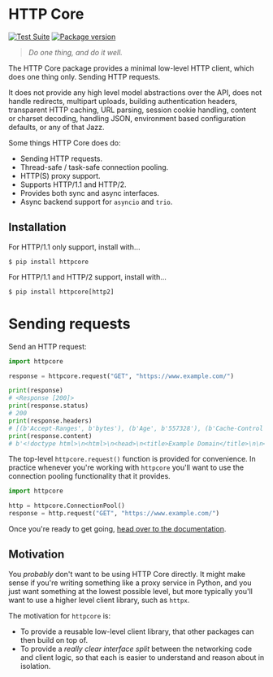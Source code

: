# HTTP Core

[![Test Suite](https://github.com/encode/httpcore/workflows/Test%20Suite/badge.svg)](https://github.com/encode/httpcore/actions)
[![Package version](https://badge.fury.io/py/httpcore.svg)](https://pypi.org/project/httpcore/)

> *Do one thing, and do it well.*

The HTTP Core package provides a minimal low-level HTTP client, which does
one thing only. Sending HTTP requests.

It does not provide any high level model abstractions over the API,
does not handle redirects, multipart uploads, building authentication headers,
transparent HTTP caching, URL parsing, session cookie handling,
content or charset decoding, handling JSON, environment based configuration
defaults, or any of that Jazz.

Some things HTTP Core does do:

* Sending HTTP requests.
* Thread-safe / task-safe connection pooling.
* HTTP(S) proxy support.
* Supports HTTP/1.1 and HTTP/2.
* Provides both sync and async interfaces.
* Async backend support for `asyncio` and `trio`.

## Installation

For HTTP/1.1 only support, install with...

```shell
$ pip install httpcore
```

For HTTP/1.1 and HTTP/2 support, install with...

```shell
$ pip install httpcore[http2]
```

# Sending requests

Send an HTTP request:

```python
import httpcore

response = httpcore.request("GET", "https://www.example.com/")

print(response)
# <Response [200]>
print(response.status)
# 200
print(response.headers)
# [(b'Accept-Ranges', b'bytes'), (b'Age', b'557328'), (b'Cache-Control', b'max-age=604800'), ...]
print(response.content)
# b'<!doctype html>\n<html>\n<head>\n<title>Example Domain</title>\n\n<meta charset="utf-8"/>\n ...'
```

The top-level `httpcore.request()` function is provided for convenience. In practice whenever you're working with `httpcore` you'll want to use the connection pooling functionality that it provides.

```python
import httpcore

http = httpcore.ConnectionPool()
response = http.request("GET", "https://www.example.com/")
```

Once you're ready to get going, [head over to the documentation](https://www.encode.io/httpcore/).

## Motivation

You *probably* don't want to be using HTTP Core directly. It might make sense if
you're writing something like a proxy service in Python, and you just want
something at the lowest possible level, but more typically you'll want to use
a higher level client library, such as `httpx`.

The motivation for `httpcore` is:

* To provide a reusable low-level client library, that other packages can then build on top of.
* To provide a *really clear interface split* between the networking code and client logic,
  so that each is easier to understand and reason about in isolation.
